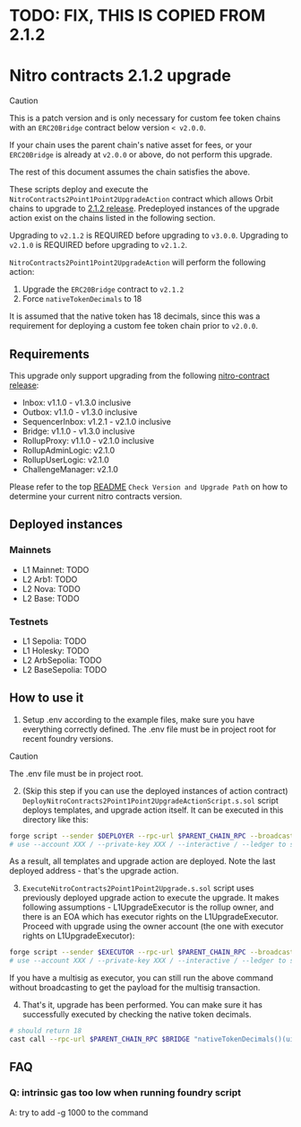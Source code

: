 # TODO: FIX, THIS IS COPIED FROM 2.1.2

# Nitro contracts 2.1.2 upgrade

> [!CAUTION]
> This is a patch version and is only necessary for custom fee token chains with an `ERC20Bridge` contract below version `< v2.0.0`.
> 
> If your chain uses the parent chain's native asset for fees, or your `ERC20Bridge` is already at `v2.0.0` or above, do not perform this upgrade.
>
> The rest of this document assumes the chain satisfies the above.

These scripts deploy and execute the `NitroContracts2Point1Point2UpgradeAction` contract which allows Orbit chains to upgrade to [2.1.2 release](https://github.com/OffchainLabs/nitro-contracts/releases/tag/v2.1.2). Predeployed instances of the upgrade action exist on the chains listed in the following section.

Upgrading to `v2.1.2` is REQUIRED before upgrading to `v3.0.0`. Upgrading to `v2.1.0` is REQUIRED before upgrading to `v2.1.2`.

`NitroContracts2Point1Point2UpgradeAction` will perform the following action:

1. Upgrade the `ERC20Bridge` contract to `v2.1.2`
1. Force `nativeTokenDecimals` to 18

It is assumed that the native token has 18 decimals, since this was a requirement for deploying a custom fee token chain prior to `v2.0.0`.

## Requirements

This upgrade only support upgrading from the following [nitro-contract release](https://github.com/OffchainLabs/nitro-contracts/releases):

- Inbox: v1.1.0 - v1.3.0 inclusive
- Outbox: v1.1.0 - v1.3.0 inclusive
- SequencerInbox: v1.2.1 - v2.1.0 inclusive
- Bridge: v1.1.0 - v1.3.0 inclusive
- RollupProxy: v1.1.0 - v2.1.0 inclusive
- RollupAdminLogic: v2.1.0
- RollupUserLogic: v2.1.0
- ChallengeManager: v2.1.0

Please refer to the top [README](/README.md#check-version-and-upgrade-path) `Check Version and Upgrade Path` on how to determine your current nitro contracts version.

## Deployed instances

### Mainnets
- L1 Mainnet: TODO
- L2 Arb1: TODO
- L2 Nova: TODO
- L2 Base: TODO

### Testnets
- L1 Sepolia: TODO
- L1 Holesky: TODO
- L2 ArbSepolia: TODO
- L2 BaseSepolia: TODO

## How to use it

1. Setup .env according to the example files, make sure you have everything correctly defined. The .env file must be in project root for recent foundry versions.

> [!CAUTION]
> The .env file must be in project root.

2. (Skip this step if you can use the deployed instances of action contract)
   `DeployNitroContracts2Point1Point2UpgradeActionScript.s.sol` script deploys templates, and upgrade action itself. It can be executed in this directory like this:

```bash
forge script --sender $DEPLOYER --rpc-url $PARENT_CHAIN_RPC --broadcast --slow DeployNitroContracts2Point1Point2UpgradeActionScript -vvv --verify --skip-simulation
# use --account XXX / --private-key XXX / --interactive / --ledger to set the account to send the transaction from
```

As a result, all templates and upgrade action are deployed. Note the last deployed address - that's the upgrade action.

3. `ExecuteNitroContracts2Point1Point2Upgrade.s.sol` script uses previously deployed upgrade action to execute the upgrade. It makes following assumptions - L1UpgradeExecutor is the rollup owner, and there is an EOA which has executor rights on the L1UpgradeExecutor. Proceed with upgrade using the owner account (the one with executor rights on L1UpgradeExecutor):

```bash
forge script --sender $EXECUTOR --rpc-url $PARENT_CHAIN_RPC --broadcast ExecuteNitroContracts2Point1Point2UpgradeScript -vvv
# use --account XXX / --private-key XXX / --interactive / --ledger to set the account to send the transaction from
```

If you have a multisig as executor, you can still run the above command without broadcasting to get the payload for the multisig transaction.

4. That's it, upgrade has been performed. You can make sure it has successfully executed by checking the native token decimals.

```bash
# should return 18
cast call --rpc-url $PARENT_CHAIN_RPC $BRIDGE "nativeTokenDecimals()(uint8)"
```

## FAQ

### Q: intrinsic gas too low when running foundry script

A: try to add -g 1000 to the command
